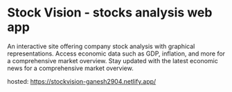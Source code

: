 <h1>Stock Vision - stocks analysis web app</h1>

An interactive site offering company stock analysis with graphical representations. Access economic data such as GDP, inflation, and more for a comprehensive market overview. Stay updated with the latest economic news for a comprehensive market overview.

hosted: https://stockvision-ganesh2904.netlify.app/
